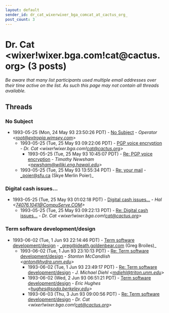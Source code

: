 ```yaml
---
layout: default
sender_id: dr_cat_wixerwixer_bga_comcat_at_cactus_org_
post_count: 3
---
```


# Dr. Cat <wixer!wixer.bga.com!cat<span>@</span>cactus.org> (3 posts)

_Be aware that many list participants used multiple email addresses over their time active on the list. As such this page may not contain all threads available._

## Threads

### No Subject
+ 1993-05-25 (Mon, 24 May 93 23:50:26 PDT) - [No Subject](/archive/1993/05/aab1ca3b4a5f2a44a8db7d9d262225a44daf5a5d754d221310aa4bbcc1f4035d) - _Operator \<root@extropia.wimsey.com\>_
  + 1993-05-25 (Tue, 25 May 93 09:22:06 PDT) - [PGP voice encryption](/archive/1993/05/eebac69e4f21d1e149602a26313ac6723f474aecb3c86971bafae33a4d443f6d) - _Dr. Cat \<wixer!wixer.bga.com!cat@cactus.org\>_
    + 1993-05-25 (Tue, 25 May 93 10:45:07 PDT) - [Re: PGP voice encryption](/archive/1993/05/425da805701ec879abe54bb6c720b2382411fe67486f36bc458cabd4f6382840) - _Timothy Newsham \<newsham@wiliki.eng.hawaii.edu\>_
  + 1993-05-25 (Tue, 25 May 93 13:55:34 PDT) - [Re: your mail](/archive/1993/05/34607dcdd5bea62708d2e5cbc2bce278d36a62c20e5c3f4adb9c08c38eac6c28) - _poier@sfu.ca (Skye Merlin Poier)_

### Digital cash issues...
+ 1993-05-25 (Tue, 25 May 93 01:02:18 PDT) - [Digital cash issues...](/archive/1993/05/8209afbe64a151c85560823b87f85b0ec7fe44c2cf8276b06dbfc07d7c2ca546) - _Hal \<74076.1041@CompuServe.COM\>_
  + 1993-05-25 (Tue, 25 May 93 09:22:13 PDT) - [Re: Digital cash issues...](/archive/1993/05/c20fda31c784a828ee974afafd43aeb1644474ebf77361a031b06e2d5cfc954e) - _Dr. Cat \<wixer!wixer.bga.com!cat@cactus.org\>_

### Term software development/design
+ 1993-06-02 (Tue, 1 Jun 93 22:14:46 PDT) - [Term software development/design](/archive/1993/06/a176f849ed9ac514b0590a7a3ef01b55a6752020afef3b039710d598e0fdfda4) - _greg@ideath.goldenbear.com (Greg Broiles)_
  + 1993-06-02 (Tue, 1 Jun 93 23:10:13 PDT) - [Re: Term software development/design](/archive/1993/06/32cf5ca2d623f5d2601cf9837b94ad2af9f52263cb45d21f1e67582ef63616ce) - _Stanton McCandlish \<anton@hydra.unm.edu\>_
    + 1993-06-02 (Tue, 1 Jun 93 23:49:17 PDT) - [Re: Term software development/design](/archive/1993/06/a0d939b918da815b5bacd27cca784bb1bed89b8c8088ec67e6b6ad83f1b0e332) - _J. Michael Diehl \<mdiehl@triton.unm.edu\>_
    + 1993-06-02 (Wed, 2 Jun 93 06:51:21 PDT) - [Term software development/design](/archive/1993/06/0e77556a4d98e7bec9cdc70585ef03774cd579ecfa690fca17f5fe8d0e052f7b) - _Eric Hughes \<hughes@soda.berkeley.edu\>_
    + 1993-06-03 (Thu, 3 Jun 93 09:00:56 PDT) - [Re: Term software development/design](/archive/1993/06/467bf3da48c29187093acfa71230548a22a18ce4f0578dd6de681aa17414546b) - _Dr. Cat \<wixer!wixer.bga.com!cat@cactus.org\>_


